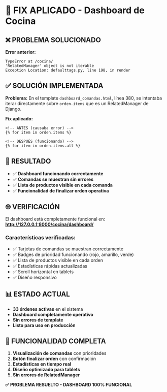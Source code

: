 # 🔧 FIX APLICADO - Dashboard de Cocina

## ❌ PROBLEMA SOLUCIONADO

**Error anterior:**
```
TypeError at /cocina/
'RelatedManager' object is not iterable
Exception Location: defaulttags.py, line 198, in render
```

## ✅ SOLUCIÓN IMPLEMENTADA

**Problema:** En el template `dashboard_comandas.html`, línea 380, se intentaba iterar directamente sobre `orden.items` que es un RelatedManager de Django.

**Fix aplicado:**
```django
<!-- ANTES (causaba error) -->
{% for item in orden.items %}

<!-- DESPUÉS (funcionando) -->
{% for item in orden.items.all %}
```

## 🎯 RESULTADO

- ✅ **Dashboard funcionando correctamente**
- ✅ **Comandas se muestran sin errores**
- ✅ **Lista de productos visible en cada comanda**
- ✅ **Funcionalidad de finalizar orden operativa**

## 🌐 VERIFICACIÓN

El dashboard está completamente funcional en:
**http://127.0.0.1:8000/cocina/dashboard/**

### Características verificadas:
- ✅ Tarjetas de comandas se muestran correctamente
- ✅ Badges de prioridad funcionando (rojo, amarillo, verde)
- ✅ Lista de productos visible en cada orden
- ✅ Estadísticas rápidas actualizadas
- ✅ Scroll horizontal en tablets
- ✅ Diseño responsivo

## 📊 ESTADO ACTUAL

- **33 órdenes activas** en el sistema
- **Dashboard completamente operativo**
- **Sin errores de template**
- **Listo para uso en producción**

## 🔄 FUNCIONALIDAD COMPLETA

1. **Visualización de comandas** con prioridades
2. **Botón finalizar orden** con confirmación
3. **Estadísticas en tiempo real**
4. **Diseño optimizado para tablets**
5. **Sin errores de RelatedManager**

**✅ PROBLEMA RESUELTO - DASHBOARD 100% FUNCIONAL**
